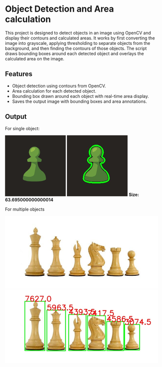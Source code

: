 # Object Detection and Area calculation

This project is designed to detect objects in an image using OpenCV and display their contours and calculated areas. It works by first converting the image into grayscale, applying thresholding to separate objects from the background, and then finding the contours of those objects. The script draws bounding boxes around each detected object and overlays the calculated area on the image.

## Features

- Object detection using contours from OpenCV.
- Area calculation for each detected object.
- Bounding box drawn around each object with real-time area display.
- Saves the output image with bounding boxes and area annotations.

## Output

For single object:

![Input single object image](single.png)
![Output single object image](single_object_with_contours.jpg) **Size:  63.695000000000014**

For multiple objects

![Input multiple objects image](multiple_objects.jpg)
![Output multiple objects image](multiple_objects_with_contour.jpg)